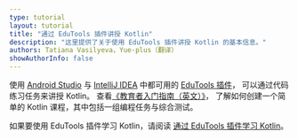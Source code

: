 ```yaml
---
type: tutorial
layout: tutorial
title: "通过 EduTools 插件讲授 Kotlin"
description: "这里提供了关于使用 EduTools 插件讲授 Kotlin 的基本信息。"
authors: Tatiana Vasilyeva，Yue-plus（翻译）
showAuthorInfo: false
---
```


使用 [Android Studio](https://developer.android.com/studio) 与 [IntelliJ IDEA](https://www.jetbrains.com/idea/) 中都可用的 [EduTools 插件](https://plugins.jetbrains.com/plugin/10081-edutools)，
可以通过代码练习任务来讲授 Kotlin。
查看[《教育者入门指南（英文）》](https://www.jetbrains.com/help/education/educator-start-guide.html?section=Kotlin)，
了解如何创建一个简单的 Kotlin 课程，其中包括一组编程任务与综合测试。

如果要使用 EduTools 插件学习 Kotlin，请阅读 [通过 EduTools 插件学习 Kotlin](edu-tools-learner.html)。